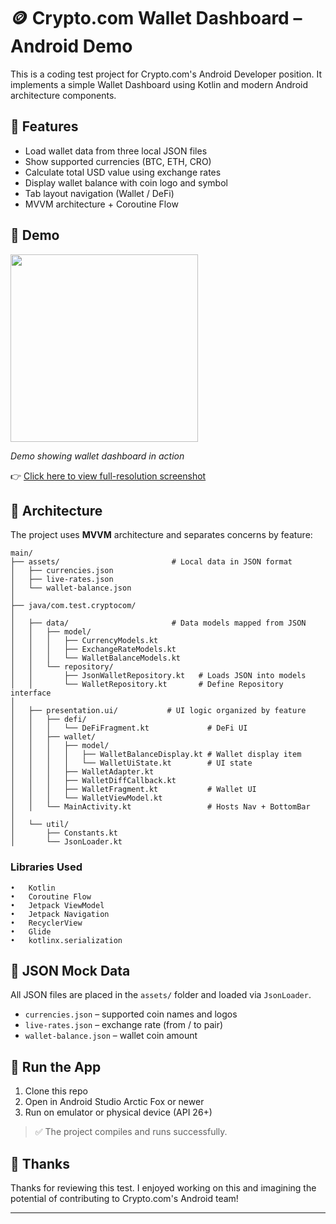 # 🪙 Crypto.com Wallet Dashboard – Android Demo

This is a coding test project for Crypto.com's Android Developer position. It implements a simple Wallet Dashboard using Kotlin and modern Android architecture components.

## 📲 Features

- Load wallet data from three local JSON files
- Show supported currencies (BTC, ETH, CRO)
- Calculate total USD value using exchange rates
- Display wallet balance with coin logo and symbol
- Tab layout navigation (Wallet / DeFi)
- MVVM architecture + Coroutine Flow

## 📸 Demo

<img src="https://github.com/user-attachments/assets/6837c621-8c73-44a1-8e10-ccece201de83" width="300"/>

*Demo showing wallet dashboard in action*

👉 [Click here to view full-resolution screenshot](https://github.com/user-attachments/assets/746b67fc-3ba7-42b6-8376-ce2e33a24ea7)


## 🧠 Architecture

The project uses **MVVM** architecture and separates concerns by feature:
 ```
main/
├── assets/                         # Local data in JSON format
│   ├── currencies.json             
│   ├── live-rates.json             
│   └── wallet-balance.json        
│
├── java/com.test.cryptocom/
│
│   ├── data/                       # Data models mapped from JSON
│   │   ├── model/
│   │   │   ├── CurrencyModels.kt
│   │   │   ├── ExchangeRateModels.kt
│   │   │   └── WalletBalanceModels.kt
│   │   └── repository/
│   │       ├── JsonWalletRepository.kt   # Loads JSON into models
│   │       └── WalletRepository.kt       # Define Repository interface
│
│   ├── presentation.ui/           # UI logic organized by feature
│   │   ├── defi/
│   │   │   └── DeFiFragment.kt             # DeFi UI
│   │   ├── wallet/
│   │   │   ├── model/
│   │   │   │   ├── WalletBalanceDisplay.kt # Wallet display item
│   │   │   │   └── WalletUiState.kt        # UI state
│   │   │   ├── WalletAdapter.kt
│   │   │   ├── WalletDiffCallback.kt
│   │   │   ├── WalletFragment.kt           # Wallet UI
│   │   │   └── WalletViewModel.kt
│   │   └── MainActivity.kt                 # Hosts Nav + BottomBar
│
│   └── util/
│       ├── Constants.kt
│       └── JsonLoader.kt          
 ```

### Libraries Used
	•	Kotlin
	•	Coroutine Flow
	•	Jetpack ViewModel
	•	Jetpack Navigation
	•	RecyclerView
	•	Glide
	•	kotlinx.serialization

## 🧪 JSON Mock Data

All JSON files are placed in the `assets/` folder and loaded via `JsonLoader`.

- `currencies.json` – supported coin names and logos
- `live-rates.json` – exchange rate (from / to pair)
- `wallet-balance.json` – wallet coin amount

## 🚀 Run the App

1. Clone this repo  
2. Open in Android Studio Arctic Fox or newer  
3. Run on emulator or physical device (API 26+)

> ✅ The project compiles and runs successfully.


## 🤝 Thanks

Thanks for reviewing this test. I enjoyed working on this and imagining the potential of contributing to Crypto.com's Android team!

---
